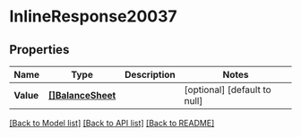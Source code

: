 # InlineResponse20037

## Properties
Name | Type | Description | Notes
------------ | ------------- | ------------- | -------------
**Value** | [**[]BalanceSheet**](balanceSheet.md) |  | [optional] [default to null]

[[Back to Model list]](../README.md#documentation-for-models) [[Back to API list]](../README.md#documentation-for-api-endpoints) [[Back to README]](../README.md)

